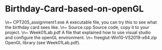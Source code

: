 # Birthday-Card-based-on-openGL
\n~ CPT205_assignment1.exe  A executable file, you can try this to see what the birthday card sees like.
\n~ Source.cpp              Source code, copy it to your project.
\n~ Week01Lab.pdf           A file that explained how to use visual studio and configure the openGL environment.
\n~ freeglut-Win10-VS2019-x64.zip OpenGL library (see Week01Lab.pdf).
